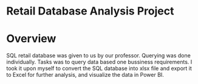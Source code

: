 # Retail Database Analysis Project
# Overview
SQL retail database was given to us by our professor. Querying was done individually. Tasks was to query data based one bussiness requirements. I took it upon myself to convert the SQL database into xlsx file and export it to Excel for further analysis, and visualize the data in Power BI.


